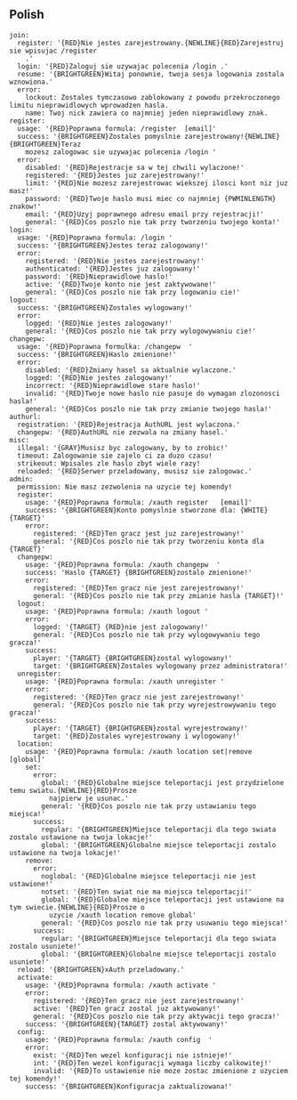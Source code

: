 ## Polish
<pre><code>join:
  register: '{RED}Nie jestes zarejestrowany.{NEWLINE}{RED}Zarejestruj sie wpisujac /register
    <haslo>.'
  login: '{RED}Zaloguj sie uzywajac polecenia /login <haslo>.'
  resume: '{BRIGHTGREEN}Witaj ponownie, twoja sesja logowania zostala wznowiona.'
  error:
    lockout: Zostales tymczasowo zablokowany z powodu przekroczonego limitu nieprawidlowych wprowadzen hasla.
    name: Twoj nick zawiera co najmniej jeden nieprawidlowy znak.
register:
  usage: '{RED}Poprawna formula: /register <haslo> [email]'
  success: '{BRIGHTGREEN}Zostales pomyslnie zarejestrowany!{NEWLINE}{BRIGHTGREEN}Teraz
    mozesz zalogowac sie uzywajac polecenia /login <haslo>'
  error:
    disabled: '{RED}Rejestracje sa w tej chwili wylaczone!'
    registered: '{RED}Jestes juz zarejestrowany!'
    limit: '{RED}Nie mozesz zarejestrowac wiekszej ilosci kont niz juz masz!'
    password: '{RED}Twoje haslo musi miec co najmniej {PWMINLENGTH} znakow!'
    email: '{RED}Uzyj poprawnego adresu email przy rejestracji!'
    general: '{RED}Cos poszlo nie tak przy tworzeniu twojego konta!'
login:
  usage: '{RED}Poprawna formula: /login <haslo>'
  success: '{BRIGHTGREEN}Jestes teraz zalogowany!'
  error:
    registered: '{RED}Nie jestes zarejestrowany!'
    authenticated: '{RED}Jestes juz zalogowany!'
    password: '{RED}Nieprawidlowe haslo!'
    active: '{RED}Twoje konto nie jest zaktywowane!'
    general: '{RED}Cos poszlo nie tak przy logowaniu cie!'
logout:
  success: '{BRIGHTGREEN}Zostales wylogowany!'
  error:
    logged: '{RED}Nie jestes zalogowany!'
    general: '{RED}Cos poszlo nie tak przy wylogowywaniu cie!'
changepw:
  usage: '{RED}Poprawna formulka: /changepw <stare haslo> <nowe haslo>'
  success: '{BRIGHTGREEN}Haslo zmienione!'
  error:
    disabled: '{RED}Zmiany hasel sa aktualnie wylaczone.'
    logged: '{RED}Nie jestes zalogowany!'
    incorrect: '{RED}Nieprawidlowe stare haslo!'
    invalid: '{RED}Twoje nowe haslo nie pasuje do wymagan zlozonosci hasla!'
    general: '{RED}Cos poszlo nie tak przy zmianie twojego hasla!'
authurl:
  registration: '{RED}Rejestracja AuthURL jest wylaczona.'
  changepw: '{RED}AuthURL nie zezwala na zmiany hasel.'
misc:
  illegal: '{GRAY}Musisz byc zalogowany, by to zrobic!'
  timeout: Zalogowanie sie zajelo ci za duzo czasu!
  strikeout: Wpisales zle haslo zbyt wiele razy!
  reloaded: '{RED}Serwer przeladowany, musisz sie zalogowac.'
admin:
  permission: Nie masz zezwolenia na uzycie tej komendy!
  register:
    usage: '{RED}Poprawna formula: /xauth register <nick> <haslo> [email]'
    success: '{BRIGHTGREEN}Konto pomyslnie stworzone dla: {WHITE}{TARGET}'
    error:
      registered: '{RED}Ten gracz jest juz zarejestrowany!'
      general: '{RED}Cos poszlo nie tak przy tworzeniu konta dla {TARGET}'
  changepw:
    usage: '{RED}Poprawna formula: /xauth changepw <nick> <nowe haslo>'
    success: 'Haslo {TARGET} {BRIGHTGREEN}zostalo zmienione!'
    error:
      registered: '{RED}Ten gracz nie jest zarejestrowany!'
      general: '{RED}Cos poszlo nie tak przy zmianie hasla {TARGET}!'
  logout:
    usage: '{RED}Poprawna formula: /xauth logout <nick>'
    error:
      logged: '{TARGET} {RED}nie jest zalogowany!'
      general: '{RED}Cos poszlo nie tak przy wylogowywaniu tego gracza!'
    success:
      player: '{TARGET} {BRIGHTGREEN}zostal wylogowany!'
      target: '{BRIGHTGREEN}Zostales wylogowany przez administratora!'
  unregister:
    usage: '{RED}Poprawna formula: /xauth unregister <nick>'
    error:
      registered: '{RED}Ten gracz nie jest zarejestrowany!'
      general: '{RED}Cos poszlo nie tak przy wyrejestrowywaniu tego gracza!'
    success:
      player: '{TARGET} {BRIGHTGREEN}zostal wyrejestrowany!'
      target: '{RED}Zostales wyrejestrowany i wylogowany!'
  location:
    usage: '{RED}Poprawna formula: /xauth location set|remove [global]'
    set:
      error:
        global: '{RED}Globalne miejsce teleportacji jest przydzielone temu swiatu.{NEWLINE}{RED}Prosze
          najpierw je usunac.'
        general: '{RED}Cos poszlo nie tak przy ustawianiu tego miejsca!'
      success:
        regular: '{BRIGHTGREEN}Miejsce teleportacji dla tego swiata zostalo ustawione na twoja lokacje!'
        global: '{BRIGHTGREEN}Globalne miejsce teleportacji zostalo ustawione na twoja lokacje!'
    remove:
      error:
        noglobal: '{RED}Globalne miejsce teleportacji nie jest ustawione!'
        notset: '{RED}Ten swiat nie ma miejsca teleportacji!'
        global: '{RED}Globalne miejsce teleportacji jest ustawione na tym swiecie.{NEWLINE}{RED}Prosze o
          uzycie /xauth location remove global'
        general: '{RED}Cos poszlo nie tak przy usuwaniu tego miejsca!'
      success:
        regular: '{BRIGHTGREEN}Miejsce teleportacji dla tego swiata zostalo usuniete!'
        global: '{BRIGHTGREEN}Globalne miejsce teleportacji zostalo usuniete!'
  reload: '{BRIGHTGREEN}xAuth przeladowany.'
  activate:
    usage: '{RED}Poprawna formula: /xauth activate <nick>'
    error:
      registered: '{RED}Ten gracz nie jest zarejestrowany!'
      active: '{RED}Ten gracz zostal juz aktywowany!'
      general: '{RED}Cos poszlo nie tak przy aktywacji tego gracza!'
    success: '{BRIGHTGREEN}{TARGET} zostal aktywowany!'
  config:
    usage: '{RED}Poprawna formula: /xauth config <wezel> <wartosc>'
    error:
      exist: '{RED}Ten wezel konfiguracji nie istnieje!'
      int: '{RED}Ten wezel konfiguracji wymaga liczby calkowitej!'
      invalid: '{RED}To ustawienie nie moze zostac zmienione z uzyciem tej komendy!'
    success: '{BRIGHTGREEN}Konfiguracja zaktualizowana!'</code></pre>
